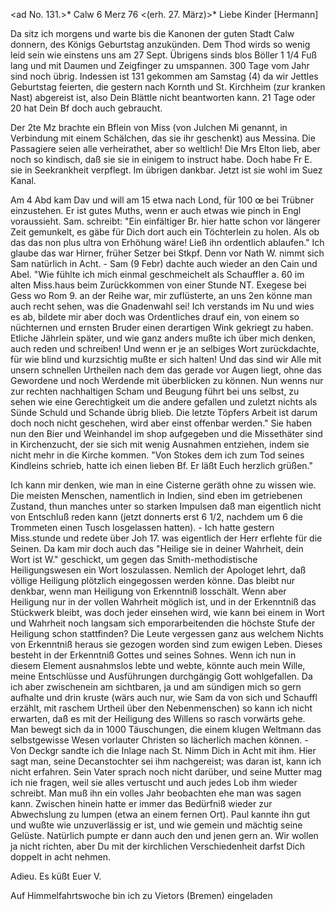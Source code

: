 <ad No. 131.>* Calw 6 Merz 76
 <(erh. 27. März)>*
Liebe Kinder [Hermann]

Da sitz ich morgens und warte bis die Kanonen der guten Stadt Calw donnern, des Königs Geburtstag anzukünden. Dem Thod wirds so wenig leid sein wie einstens uns am 27 Sept. Übrigens sinds blos Böller 1 1/4 Fuß lang und mit Daumen und Zeigfinger zu umspannen. 300 Tage vom Jahr sind noch übrig. 
Indessen ist 131 gekommen am Samstag (4) da wir Jettles Geburtstag feierten, die gestern nach Kornth und St. Kirchheim (zur kranken Nast) abgereist ist, also Dein Blättle nicht beantworten kann. 21 Tage oder 20 hat Dein Bf doch auch gebraucht.

Der 2te Mz brachte ein Bflein von Miss (von Julchen Mi genannt, in Verbindung mit einem Schälchen, das sie ihr geschenkt) aus Messina. Die Passagiere seien alle verheirathet, aber so weltlich! Die Mrs Elton lieb, aber noch so kindisch, daß sie sie in einigem to instruct habe. Doch habe Fr E. sie in Seekrankheit verpflegt. Im übrigen dankbar. Jetzt ist sie wohl im Suez Kanal.

Am 4 Abd kam Dav und will am 15 etwa nach Lond, für 100 œ bei Trübner einzustehen. Er ist gutes Muths, wenn er auch etwas wie pinch in Engl voraussieht. Sam. schreibt: "Ein einfältiger Br. hier hatte schon vor längerer Zeit gemunkelt, es gäbe für Dich dort auch ein Töchterlein zu holen. Als ob das das non plus ultra von Erhöhung wäre! Ließ ihn ordentlich ablaufen." Ich glaube das war Hirner, früher Setzer bei Stkpf. Denn vor Nath W. nimmt sich Sam natürlich in Acht. - Sam (9 Febr) dachte auch wieder an den Cain und Abel. "Wie fühlte ich mich einmal geschmeichelt als Schauffler a. 60 im alten Miss.haus beim Zurückkommen von einer Stunde NT. Exegese bei Gess wo Rom 9. an der Reihe war, mir zuflüsterte, an uns 2en könne man auch recht sehen, was die Gnadenwahl sei! Ich verstands im Nu und wies es ab, bildete mir aber doch was Ordentliches drauf ein, von einem so nüchternen und ernsten Bruder einen derartigen Wink gekriegt zu haben. Etliche Jährlein später, und wie ganz anders mußte ich über mich denken, auch reden und schreiben! Und wenn er je an selbiges Wort zurückdachte, für wie blind und kurzsichtig mußte er sich halten! Und das sind wir Alle mit unsern schnellen Urtheilen nach dem das gerade vor Augen liegt, ohne das Gewordene und noch Werdende mit überblicken zu können. Nun wenns nur zur rechten nachhaltigen Scham und Beugung führt bei uns selbst, zu sehen wie eine Gerechtigkeit um die andere gefallen und zuletzt nichts als Sünde Schuld und Schande übrig blieb. Die letzte Töpfers Arbeit ist darum doch noch nicht geschehen, wird aber einst offenbar werden." Sie haben nun den Bier und Weinhandel im shop aufgegeben und die Missethäter sind in Kirchenzucht, der sie sich mit wenig Ausnahmen entziehen, indem sie nicht mehr in die Kirche kommen. "Von Stokes dem ich zum Tod seines Kindleins schrieb, hatte ich einen lieben Bf. Er läßt Euch herzlich grüßen."

Ich kann mir denken, wie man in eine Cisterne geräth ohne zu wissen wie. Die meisten Menschen, namentlich in Indien, sind eben im getriebenen Zustand, thun manches unter so starken Impulsen daß man eigentlich nicht von Entschluß reden kann (jetzt donnerts erst 6 1/2, nachdem um 6 die Trommeten einen Tusch losgelassen hatten). - Ich hatte gestern Miss.stunde und redete über Joh 17. was eigentlich der Herr erflehte für die Seinen. Da kam mir doch auch das "Heilige sie in deiner Wahrheit, dein Wort ist W." geschickt, um gegen das Smith-methodistische Heiligungswesen ein Wort loszulassen. Nemlich der Apologet lehrt, daß völlige Heiligung plötzlich eingegossen werden könne. Das bleibt nur denkbar, wenn man Heiligung von Erkenntniß losschält. Wenn aber Heiligung nur in der vollen Wahrheit möglich ist, und in der Erkenntniß das Stückwerk bleibt, was doch jeder einsehen wird, wie kann bei einem in Wort und Wahrheit noch langsam sich emporarbeitenden die höchste Stufe der Heiligung schon stattfinden? Die Leute vergessen ganz aus welchem Nichts von Erkenntniß heraus sie gezogen worden sind zum ewigen Leben. Dieses besteht in der Erkenntniß Gottes und seines Sohnes. Wenn ich nun in diesem Element ausnahmslos lebte und webte, könnte auch mein Wille, meine Entschlüsse und Ausführungen durchgängig Gott wohlgefallen. Da ich aber zwischenein am sichtbaren, ja und am sündigen mich so gern aufhalte und drin kruste (wärs auch nur, wie Sam da von sich und Schauffl erzählt, mit raschem Urtheil über den Nebenmenschen) so kann ich nicht erwarten, daß es mit der Heiligung des Willens so rasch vorwärts gehe. Man bewegt sich da in 1000 Täuschungen, die einem klugen Weltmann das selbstgewisse Wesen vorlauter Christen so lächerlich machen können. - Von Deckgr sandte ich die Inlage nach St. Nimm Dich in Acht mit ihm. Hier sagt man, seine Decanstochter sei ihm nachgereist; was daran ist, kann ich nicht erfahren. Sein Vater sprach noch nicht darüber, und seine Mutter mag ich nie fragen, weil sie alles vertuscht und auch jedes Lob ihm wieder schreibt. Man muß ihn ein volles Jahr beobachten ehe man was sagen kann. Zwischen hinein hatte er immer das Bedürfniß wieder zur Abwechslung zu lumpen (etwa an einem fernen Ort). Paul kannte ihn gut und wußte wie unzuverlässig er ist, und wie gemein und mächtig seine Gelüste. Natürlich pumpte er dann auch den und jenen gern an. Wir wollen ja nicht richten, aber Du mit der kirchlichen Verschiedenheit darfst Dich doppelt in acht nehmen.

 Adieu. Es küßt
 Euer V.

Auf Himmelfahrtswoche bin ich zu Vietors (Bremen) eingeladen 
